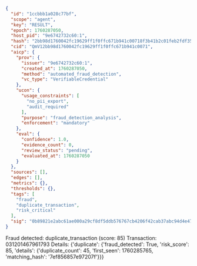 ```json
{
  "id": "1ccbbb1a028c77bf",
  "scope": "agent",
  "key": "RESULT",
  "epoch": 1760287050,
  "host_pid": "9e6742732c60:1",
  "hash": "2bb98d1760042fc19629ff1f0ffc671b941c00718f3b41b2c01feb2fdf353942",
  "cid": "QmV12bb98d1760042fc19629ff1f0ffc671b941c0071",
  "aicp": {
    "prov": {
      "issuer": "9e6742732c60:1",
      "created_at": 1760287050,
      "method": "automated_fraud_detection",
      "vc_type": "VerifiableCredential"
    },
    "ucon": {
      "usage_constraints": [
        "no_pii_export",
        "audit_required"
      ],
      "purpose": "fraud_detection_analysis",
      "enforcement": "mandatory"
    },
    "eval": {
      "confidence": 1.0,
      "evidence_count": 0,
      "review_status": "pending",
      "evaluated_at": 1760287050
    }
  },
  "sources": [],
  "edges": [],
  "metrics": {},
  "thresholds": {},
  "tags": [
    "fraud",
    "duplicate_transaction",
    "risk_critical"
  ],
  "sig": "0b89821e2abc61ae000a29cf8df5ddb576767cb4206f42cab37abc94d4e47340"
}
```

Fraud detected: duplicate_transaction (score: 85)
Transaction: 031201467961793
Details: {'duplicate': {'fraud_detected': True, 'risk_score': 85, 'details': {'duplicate_count': 45, 'first_seen': 1760285765, 'matching_hash': '7ef856857e97207f'}}}